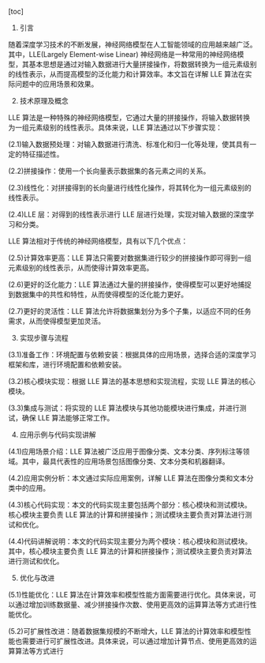 
[toc]                    
                
                
1. 引言

随着深度学习技术的不断发展，神经网络模型在人工智能领域的应用越来越广泛。其中，LLE(Largely  Element-wise Linear) 神经网络是一种常用的神经网络模型，其基本思想是通过对输入数据进行大量拼接操作，将数据转换为一组元素级别的线性表示，从而提高模型的泛化能力和计算效率。本文旨在详解 LLE 算法在实际问题中的应用场景和效果。

2. 技术原理及概念

LLE 算法是一种特殊的神经网络模型，它通过大量的拼接操作，将输入数据转换为一组元素级别的线性表示。具体来说，LLE 算法通过以下步骤实现：

(2.1)输入数据预处理：对输入数据进行清洗、标准化和归一化等处理，使其具有一定的特征描述性。

(2.2)拼接操作：使用一个长向量表示数据集的各元素之间的关系。

(2.3)线性化：对拼接得到的长向量进行线性化操作，将其转化为一组元素级别的线性表示。

(2.4)LLE 层：对得到的线性表示进行 LLE 层进行处理，实现对输入数据的深度学习和分类。

LLE 算法相对于传统的神经网络模型，具有以下几个优点：

(2.5)计算效率更高：LLE 算法只需要对数据集进行较少的拼接操作即可得到一组元素级别的线性表示，从而使得计算效率更高。

(2.6)更好的泛化能力：LLE 算法通过大量的拼接操作，使得模型可以更好地捕捉到数据集中的共性和特性，从而使得模型的泛化能力更好。

(2.7)更好的灵活性：LLE 算法允许将数据集划分为多个子集，以适应不同的任务需求，从而使得模型更加灵活。

3. 实现步骤与流程

(3.1)准备工作：环境配置与依赖安装：根据具体的应用场景，选择合适的深度学习框架和库，进行环境配置和依赖安装。

(3.2)核心模块实现：根据 LLE 算法的基本思想和实现流程，实现 LLE 算法的核心模块。

(3.3)集成与测试：将实现的 LLE 算法模块与其他功能模块进行集成，并进行测试，确保 LLE 算法能够正常工作。

4. 应用示例与代码实现讲解

(4.1)应用场景介绍：LLE 算法被广泛应用于图像分类、文本分类、序列标注等领域。其中，最具代表性的应用场景包括图像分类、文本分类和机器翻译。

(4.2)应用实例分析：本文通过实际应用案例，详解 LLE 算法在图像分类和文本分类中的应用。

(4.3)核心代码实现：本文的代码实现主要包括两个部分：核心模块和测试模块。核心模块主要负责 LLE 算法的计算和拼接操作；测试模块主要负责对算法进行测试和优化。

(4.4)代码讲解说明：本文的代码实现主要分为两个模块：核心模块和测试模块。其中，核心模块主要负责 LLE 算法的计算和拼接操作；测试模块主要负责对算法进行测试和优化。

5. 优化与改进

(5.1)性能优化：LLE 算法在计算效率和模型性能方面需要进行优化。具体来说，可以通过增加训练数据量、减少拼接操作次数、使用更高效的运算算法等方式进行性能优化。

(5.2)可扩展性改进：随着数据集规模的不断增大，LLE 算法的计算效率和模型性能也需要进行可扩展性改进。具体来说，可以通过增加计算节点、使用更高效的运算算法等方式进行

